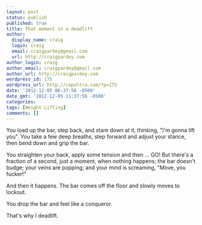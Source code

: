 ```yaml
---
layout: post
status: publish
published: true
title: That moment in a deadlift
author:
  display_name: craig
  login: craig
  email: craigpardey@gmail.com
  url: http://craigpardey.com
author_login: craig
author_email: craigpardey@gmail.com
author_url: http://craigpardey.com
wordpress_id: 175
wordpress_url: http://capultra.com/?p=175
date: '2012-12-05 06:37:56 -0500'
date_gmt: '2012-12-05 11:37:56 -0500'
categories:
tags: [Weight Lifting]
comments: []
---
```


You load up the bar, step back, and stare down at it, thinking, "I'm gonna
lift you". You take a few deep breaths, step forward and adjust your stance,
then bend down and grip the bar.

You straighten your back, apply some tension and then ... GO! But there's a
fraction of a second, just a moment, when nothing happens; the bar doesn't
budge; your veins are popping; and your mind is screaming, "Move, you fucker!"

And then it happens. The bar comes off the floor and slowly moves to lockout.

You drop the bar and feel like a conqueror.

That's why I deadlift.

